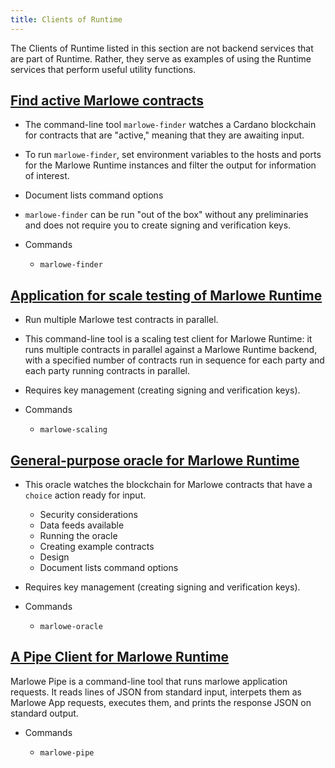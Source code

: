 ```yaml
---
title: Clients of Runtime
---
```


The Clients of Runtime listed in this section are not backend services that are part of Runtime. 
Rather, they serve as examples of using the Runtime services that perform useful utility functions. 

## [Find active Marlowe contracts](https://github.com/input-output-hk/marlowe-cardano/blob/main/marlowe-apps/Finder.md)

* The command-line tool `marlowe-finder` watches a Cardano blockchain for contracts that are "active," meaning that they are awaiting input. 
* To run `marlowe-finder`, set environment variables to the hosts and ports for the Marlowe Runtime instances and filter the output for information of interest. 
* Document lists command options
* `marlowe-finder` can be run "out of the box" without any preliminaries and does not require you to create signing and verification keys. 

* Commands 

   * `marlowe-finder`

## [Application for scale testing of Marlowe Runtime](https://github.com/input-output-hk/marlowe-cardano/blob/main/marlowe-apps/Scaling.md)

* Run multiple Marlowe test contracts in parallel. 
* This command-line tool is a scaling test client for Marlowe Runtime: it runs multiple contracts in parallel against a Marlowe Runtime backend, with a specified number of contracts run in sequence for each party and each party running contracts in parallel.
* Requires key management (creating signing and verification keys). 

* Commands

   * `marlowe-scaling`

## [General-purpose oracle for Marlowe Runtime](https://github.com/input-output-hk/marlowe-cardano/blob/main/marlowe-apps/Oracle.md)

* This oracle watches the blockchain for Marlowe contracts that have a `choice` action ready for input.

   * Security considerations
   * Data feeds available
   * Running the oracle
   * Creating example contracts
   * Design
   * Document lists command options

* Requires key management (creating signing and verification keys). 

* Commands

   * `marlowe-oracle`

## [A Pipe Client for Marlowe Runtime](https://github.com/input-output-hk/marlowe-cardano/blob/main/marlowe-apps/Pipe.md)

Marlowe Pipe is a command-line tool that runs marlowe application requests. It reads lines of JSON from standard input, interpets them as Marlowe App requests, executes them, and prints the response JSON on standard output. 

* Commands

   * `marlowe-pipe`
